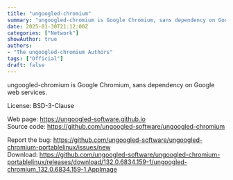 ```yaml
---
title: "ungoogled-chromium"
summary: "ungoogled-chromium is Google Chromium, sans dependency on Google web services."
date: 2025-01-30T21:12:00Z
categories: ["Network"]
showAuthor: true
authors:
- "The ungoogled-chromium Authors"
tags: ["Official"]
draft: false
---
```


ungoogled-chromium is Google Chromium, sans dependency on Google web services.

License: BSD-3-Clause

Web page: <https://ungoogled-software.github.io>  
Source code: <https://github.com/ungoogled-software/ungoogled-chromium>

Report the bug: <https://github.com/ungoogled-software/ungoogled-chromium-portablelinux/issues/new>  
Download: <https://github.com/ungoogled-software/ungoogled-chromium-portablelinux/releases/download/132.0.6834.159-1/ungoogled-chromium_132.0.6834.159-1.AppImage>
